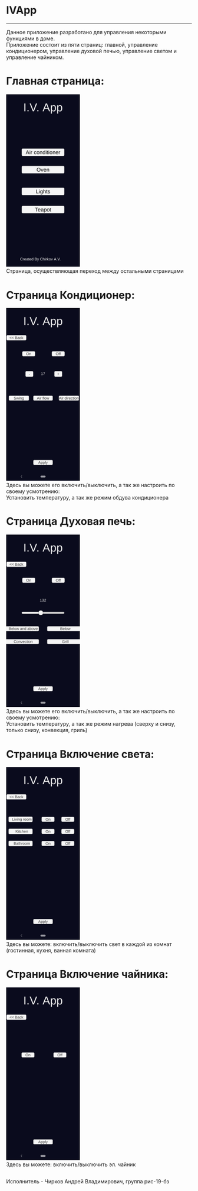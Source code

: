 # IVApp
-----
Данное приложение разработано для управления некоторыми функциями в доме.   
Приложение состоит из пяти страниц: главной, управление кондиционером, управление духовой печью, управление светом и управление чайником.
# Главная страница:  
<img src="main.png" width="200" /> </html>  
Страница, осуществляющая переход между остальными страницами
# Страница Кондиционер:  
<img src="oven.png" width="200" />  </html>  
Здесь вы можете его включить/выключить, а так же настроить по своему усмотрению:  
Установить температуру, а так же режим обдува кондиционера
# Страница Духовая печь:  
<img src="conditioner.png" width="200" />  </html>  
Здесь вы можете его включить/выключить, а так же настроить по своему усмотрению:  
Установить температуру, а так же режим нагрева (сверху и снизу, только снизу, конвекция, гриль)  
# Страница Включение света:  
<img src="room.png" width="200" />  </html>  
Здесь вы можете: включить/выключить свет в каждой из комнат (гостинная, кухня, ванная комната)  
# Страница Включение чайника:  
<img src="teapot.png" width="200" />  </html>  
Здесь вы можете: включить/выключить эл. чайник
##
Исполнитель - Чирков Андрей Владимирович, группа рис-19-бз
